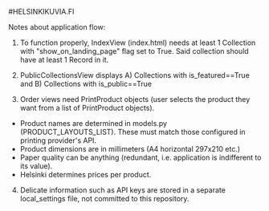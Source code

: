 #HELSINKIKUVIA.FI

Notes about application flow:

1. To function properly, IndexView (index.html) needs at least 1 Collection with "show_on_landing_page" flag set to True. Said collection should have at least 1 Record in it.

2. PublicCollectionsView displays A) Collections with is_featured==True and B) Collections with is_public==True

3. Order views need PrintProduct objects (user selects the product they want from a list of PrintProduct objects). 
- Product names are determined in models.py (PRODUCT_LAYOUTS_LIST). These must match those configured in printing provider's API.
- Product dimensions are in millimeters (A4 horizontal 297x210 etc.)
- Paper quality can be anything (redundant, i.e. application is indifferent to its value). 
- Helsinki determines prices per product.

4. Delicate information such as API keys are stored in a separate local_settings file, not committed to this repository.


